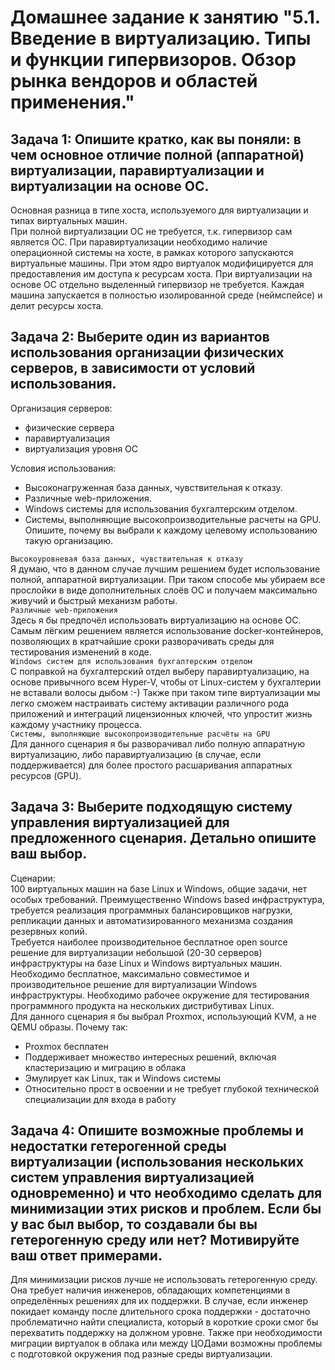 # Домашнее задание к занятию "5.1. Введение в виртуализацию. Типы и функции гипервизоров. Обзор рынка вендоров и областей применения."


## Задача 1: Опишите кратко, как вы поняли: в чем основное отличие полной (аппаратной) виртуализации, паравиртуализации и виртуализации на основе ОС.
Основная разница в типе хоста, используемого для виртуализации и типах виртуальных машин.  
При полной виртуализации ОС не требуется, т.к. гипервизор сам является ОС. При паравиртуализации необходимо наличие операционной системы на хосте, в рамках которого запускаются виртуальные машины. При этом ядро виртуалок модифицируется для предоставления им доступа к ресурсам хоста. При виртуализации на основе ОС отдельно выделенный гипервизор не требуется. Каждая машина запускается в полностью изолированной среде (неймспейсе) и делит ресурсы хоста.


## Задача 2: Выберите один из вариантов использования организации физических серверов, в зависимости от условий использования.

Организация серверов:  
* физические сервера
* паравиртуализация
* виртуализация уровня ОС

Условия использования:  
* Высоконагруженная база данных, чувствительная к отказу.
* Различные web-приложения.
* Windows системы для использования бухгалтерским отделом.
* Системы, выполняющие высокопроизводительные расчеты на GPU.  
Опишите, почему вы выбрали к каждому целевому использованию такую организацию.  

``Высокоуровневая база данных, чувствительная к отказу``  
Я думаю, что в данном случае лучшим решением будет использование полной, аппаратной виртуализации. При таком способе мы убираем все прослойки в виде дополнительных слоёв ОС и получаем максимально живучий и быстрый механизм работы.  
``Различные web-приложения``  
Здесь я бы предпочёл использовать виртуализацию на основе ОС. Самым лёгким решением является использование docker-контейнеров, позволяющих в кратчайшие сроки разворачивать среды для тестирования изменений в коде.  
``Windows систем для использования бухгалтерским отделом``  
С поправкой на бухгалтерский отдел выберу паравиртуализацию, на основе привычного всем Hyper-V, чтобы от Linux-систем у бухгалтерии не вставали волосы дыбом :-) Также при таком типе виртуализации мы легко сможем настраивать систему активации различного рода приложений и интеграций лицензионных ключей, что упростит жизнь каждому участнику процесса.  
``Системы, выполняющие высокопроизводительные расчёты на GPU``  
Для данного сценария я бы разворачивал либо полную аппаратную виртуализацию, либо паравиртуализацию (в случае, если поддерживается) для более простого расшаривания аппаратных ресурсов (GPU).

## Задача 3: Выберите подходящую систему управления виртуализацией для предложенного сценария. Детально опишите ваш выбор.

Сценарии:  
100 виртуальных машин на базе Linux и Windows, общие задачи, нет особых требований. Преимущественно Windows based инфраструктура, требуется реализация программных балансировщиков нагрузки, репликации данных и автоматизированного механизма создания резервных копий.  
Требуется наиболее производительное бесплатное open source решение для виртуализации небольшой (20-30 серверов) инфраструктуры на базе Linux и Windows виртуальных машин.
Необходимо бесплатное, максимально совместимое и производительное решение для виртуализации Windows инфраструктуры.
Необходимо рабочее окружение для тестирования программного продукта на нескольких дистрибутивах Linux.  
Для данного сценария я бы выбрал Proxmox, использующий KVM, а не QEMU образы. Почему так:  
* Proxmox бесплатен
* Поддерживает множество интересных решений, включая кластеризацию и миграцию в облака
* Эмулирует как Linux, так и Windows системы
* Относительно прост в освоении и не требует глубокой технической специализации для входа в работу


## Задача 4: Опишите возможные проблемы и недостатки гетерогенной среды виртуализации (использования нескольких систем управления виртуализацией одновременно) и что необходимо сделать для минимизации этих рисков и проблем. Если бы у вас был выбор, то создавали бы вы гетерогенную среду или нет? Мотивируйте ваш ответ примерами.
Для минимизации рисков лучше не использовать гетерогенную среду. Она требует наличия инженеров, обладающих компетенциями в определённых решениях для их поддержки. В случае, если инженер покидает команду после длительного срока поддержки - достаточно проблематично найти специалиста, который в короткие сроки смог бы перехватить поддержку на должном уровне. Также при необходимости миграции виртуалок в облака или между ЦОДами возможны проблемы с подготовкой окружения под разные среды виртуализации. 
